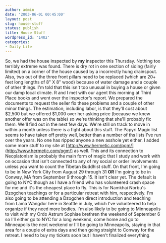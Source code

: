 ```yaml
---
author: admin
date: '2003-06-01 00:45:00'
layout: post
slug: house-stuff
status: publish
title: House Stuff
wordpress_id: '1402'
categories:
- Daily Life
---
```


So, we had the house inspected by **my** inspector this Thursday.
Nothing too terribly extreme was found. There is dry rot in one section
of siding (fairly limited) on a corner of the house caused by a
incorrectly hung drainspout. Also, two out of the three front pillars
need to be replaced (which are 20+ feet long lengths of 8" X 8" wood)
because of water damage and a couple of other things. I'm told that this
isn't too unusual in buying a house or given our damp local climate. R
and I met with our agent this morning at Third Place books and went over
the inspector's report. We prepared the documents to request the seller
fix these problems and a couple of other minor things. The estimation,
including labor, is that they'll cost about $2,500 but we offered $1,000
over her asking price (because we knew another offer was on the table)
so we're thinking that she'll probably fix them. We'll find out in the
next few days. We're still on track to move in within a month unless
there is a fight about this stuff. The Papyri Magic list seems to have
taken off pretty well, better than a number of ths lists I've run over
the years. No one has ripped anyone a new asshole yet either. I added
some more stuff to my site at
[http://www.hermetic.com/pgm/](http://www.hermetic.com/pgm/) as well.
This and its connection to Neoplatonism is probably the main form of
magic that I study and work with on occasion that isn't connected to any
of my social or order involvements unless you want to count the Tibetan
Buddhist stuff. On that front, I'm going to be in New York City from
August 29 through 31 **OR** I'm going to be in Conway, MA from September
9 through 15. It isn't clear yet. The default is going to NYC though as
I have a friend who has volunteered crash space for me and it's the
cheapest place to fly. This is for Namkhai Norbu's Dzogchen teachings or
for a particular retreat with him, respectively. I'm also going to be
attending a Dzogchen direct introduction and teaching from Lama Wangdor
here in Seattle in July, which I've volunteered to help organize if they
need more bodies. I'm also likely to be going to Minneapolis to visit
with my Ordo Astrum Sophiae brethren the weekend of September 6 so I'll
either go to NYC for a long weekend, come home and go to Minneapolis the
next weekend or I'll be going to Minneapolis, staying in that area for a
couple of extra days and then going straight to Conway for the retreat.
I need to buy my tickets soon but I haven't finalized everything.
